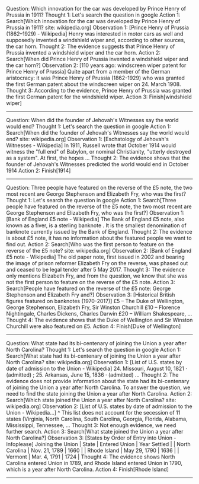 Question: Which innovation for the car was developed by Prince Henry of Prussia in 1911?
Thought 1: Let's search the question in google
Action 1: Search[Which innovation for the car was developed by Prince Henry of Prussia in 1911? site: wikipedia.org]
Observation 1: [Prince Henry of Prussia (1862–1929) - Wikipedia] Henry was interested in motor cars as well and supposedly invented a windshield wiper and, according to other sources, the car horn.
Thought 2: The evidence suggests that Prince Henry of Prussia invented a windshield wiper and the car horn.
Action 2: Search[When did Prince Henry of Prussia invented a windshield wiper and the car horn?]
Observation 2: [110 years ago: windscreen wiper patent for Prince Henry of Prussia] Quite apart from a member of the German aristocracy: it was Prince Henry of Prussia (1862-1929) who was granted the first German patent about the windscreen wiper on 24. March 1908.
Thought 3: According to the evidence, Prince Henry of Prussia was granted the first German patent for the windshield wiper.
Action 3: Finish[windshield wiper]

---

Question: When did the founder of Jehovah's Witnesses say the world would end?
Thought 1: Let's search the question in google
Action 1: Search[When did the founder of Jehovah's Witnesses say the world would end? site: wikipedia.org]
Observation 1: [Eschatology of Jehovah's Witnesses - Wikipedia] In 1911, Russell wrote that October 1914 would witness the "full end" of Babylon, or nominal Christianity, "utterly destroyed as a system". At first, the hopes ...
Thought 2: The evidence shows that the founder of Jehovah's Witnesses predicted the world would end in October 1914
Action 2: Finish[1914]

---

Question: Three people have featured on the reverse of the £5 note, the two most recent are George Stephenson and Elizabeth Fry, who was the first?
Thought 1: Let's search the question in google
Action 1: Search[Three people have featured on the reverse of the £5 note, the two most recent are George Stephenson and Elizabeth Fry, who was the first?]
Observation 1: [Bank of England £5 note - Wikipedia] The Bank of England £5 note, also known as a fiver, is a sterling banknote . It is the smallest denomination of banknote currently issued by the Bank of England.
Thought 2: The evidence is about £5 note, it has no information about the featured people we want to find out.
Action 2: Search[Who was the first person to feature on the reverse of the £5 note? site: wikipedia.org]
Observation 2: [Bank of England £5 note - Wikipedia] The old paper note, first issued in 2002 and bearing the image of prison reformer Elizabeth Fry on the reverse, was phased out and ceased to be legal tender after 5 May 2017.
Thought 3: The evidence only mentions Elizabeth Fry, and from the question, we know that she was not the first person to feature on the reverse of the £5 note.
Action 3: Search[People have featured on the reverse of the £5 note: George Stephenson and Elizabeth Fry and?]
Observation 3: [Historical British figures featured on banknotes (1970-2017)] £5 – The Duke of Wellington, George Stephenson, Elizabeth Fry, Sir Winston Churchill £10 – Florence Nightingale, Charles Dickens, Charles Darwin £20 – William Shakespeare, ...
Thought 4: The evidence shows that the Duke of Wellington and Sir Winston Churchill were also featured on £5.
Action 4: Finish[Duke of Wellington]

---

Question: What state had its bi-centenary of joining the Union a year after North Carolina?
Thought 1: Let's search the question in google
Action 1: Search[What state had its bi-centenary of joining the Union a year after North Carolina? site: wikipedia.org]
Observation 1: [List of U.S. states by date of admission to the Union - Wikipedia] 24. Missouri, August 10, 1821 · (admitted) ; 25. Arkansas, June 15, 1836 · (admitted) ...
Thought 2: The evidence does not provide information about the state had its bi-centenary of joining the Union a year after North Carolina. To answer the question, we need to find the state joining the Union a year after North Carolina.
Action 2: Search[Which state joined the Union a year after North Carolina? site: wikipedia.org]
Observation 2: [List of U.S. states by date of admission to the Union - Wikipedia...] ^ This list does not account for the secession of 11 states (Virginia, North Carolina, South Carolina, Georgia, Florida, Alabama, Mississippi, Tennessee, ...
Thought 3: Not enough evidence, we need further search.
Action 3: Search[What state joined the Union a year after North Carolina?]
Observation 3: [States by Order of Entry into Union - Infoplease] Joining the Union
| State | Entered Union | Year Settled |
| North Carolina | Nov. 21, 1789 | 1660 |
| Rhode Island | May 29, 1790 | 1636 |
| Vermont | Mar. 4, 1791 | 1724 |
Thought 4: The evidence shows North Carolina entered Union in 1789, and Rhode Island entered Union in 1790, which is a year after North Carolina.
Action 4: Finish[Rhode Island]

---